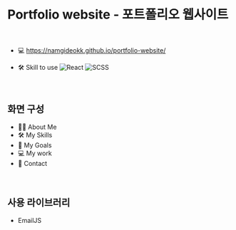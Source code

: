 # Portfolio website - 포트폴리오 웹사이트

　

- 💻 https://namgideokk.github.io/portfolio-website/

- 🛠 Skill to use  ![React](https://img.shields.io/badge/react-%2320232a.svg?style=for-the-badge&logo=react&logoColor=%2361DAFB) ![SCSS](https://img.shields.io/badge/SCSS-hotpink.svg?style=for-the-badge&logo=SASS&logoColor=white)
 
 　

## 화면 구성

- 🙋‍♂️ About Me
- 🛠 My Skills
- 🎯 My Goals
- 💻 My work
- 📧 Contact

　
 
 ## 사용 라이브러리
 
 - EmailJS
